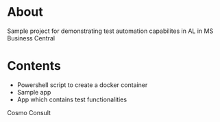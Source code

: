 # About
Sample project for demonstrating test automation capabilites in AL in MS Business Central

# Contents
- Powershell script to create a docker container
- Sample app
- App which contains test functionalities

Cosmo Consult
